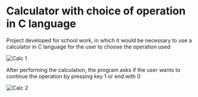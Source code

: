 # Calculator with choice of operation in C language

Project developed for school work, in which it would be necessary to use a calculator in C language for the user to choose the operation used

![Calc 1](https://user-images.githubusercontent.com/101876911/159381512-1cb3e078-064a-4a08-bd7f-27698604835b.png)

After performing the calculation, the program asks if the user wants to continue the operation by pressing key 1 or end with 0

![Calc 2](https://user-images.githubusercontent.com/101876911/159381598-9d61a666-aa2d-4f3e-b4cd-3906d55dd9c5.png)




